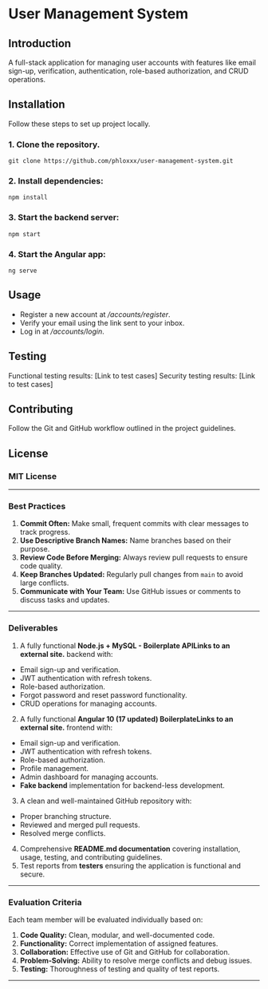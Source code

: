 # User Management System

##  Introduction
A full-stack application for managing user accounts with features like email sign-up, verification, authentication, role-based authorization, and CRUD operations.

## Installation
Follow these steps to set up project locally.

### 1. Clone the repository. 

```
git clone https://github.com/phloxxx/user-management-system.git
```

### 2. Install dependencies:

```
npm install
```

### 3. Start the backend server:

```
npm start
```

### 4. Start the Angular app:

```
ng serve
```

## Usage
* Register a new account at */accounts/register*.
* Verify your email using the link sent to your inbox.
* Log in at */accounts/login*.

## Testing
Functional testing results: [Link to test cases]
Security testing results: [Link to test cases]

## Contributing
Follow the Git and GitHub workflow outlined in the project guidelines.

## License
### MIT License

---
### **Best Practices**
1. **Commit Often:** Make small, frequent commits with clear messages to track progress.
2. **Use Descriptive Branch Names:** Name branches based on their purpose.
3. **Review Code Before Merging:** Always review pull requests to ensure code quality.
4. **Keep Branches Updated:** Regularly pull changes from `main` to avoid large conflicts.
5. **Communicate with Your Team:** Use GitHub issues or comments to discuss tasks and updates.
---
### **Deliverables**
1. A fully functional **Node.js + MySQL - Boilerplate APILinks to an external site.** backend with:
- Email sign-up and verification.
- JWT authentication with refresh tokens.
- Role-based authorization.
- Forgot password and reset password functionality.
- CRUD operations for managing accounts.
2. A fully functional **Angular 10 (17 updated) BoilerplateLinks to an external site.** frontend with:
- Email sign-up and verification.
- JWT authentication with refresh tokens.
- Role-based authorization.
- Profile management.
- Admin dashboard for managing accounts.
- **Fake backend** implementation for backend-less development.
3. A clean and well-maintained GitHub repository with:
- Proper branching structure.
- Reviewed and merged pull requests.
- Resolved merge conflicts.
4. Comprehensive **README.md documentation** covering installation, usage, testing, and contributing guidelines.
5. Test reports from **testers** ensuring the application is functional and secure.
---
### **Evaluation Criteria**
Each team member will be evaluated individually based on:
1. **Code Quality:** Clean, modular, and well-documented code.
2. **Functionality:** Correct implementation of assigned features.
3. **Collaboration:** Effective use of Git and GitHub for collaboration.
4. **Problem-Solving:** Ability to resolve merge conflicts and debug issues.
5. **Testing:** Thoroughness of testing and quality of test reports.
---